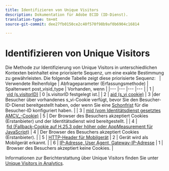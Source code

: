 ```yaml
---
title: Identifizieren von Unique Visitors
description: Dokumentation für Adobe ECID (ID-Dienst).
translation-type: tm+mt
source-git-commit: dee27fb0150ce2c40f570f98b9af0b6904c16814

---
```



# Identifizieren von Unique Visitors

Die Methode zur Identifizierung von Unique Visitors in unterschiedlichen Kontexten beinhaltet eine priorisierte Sequenz, um eine exakte Bestimmung zu gewährleisten. Die folgende Tabelle zeigt diese priorisierte Sequenz:
 
| Verwendete Reihenfolge | Abfrageparameter (Erfassungsmethode) | Spaltenwert post_visid_type | Vorhanden, wenn |
|--- |--- |--- |--- |
| 1 | [vid (s.visitorID)](https://marketing.adobe.com/resources/help/de_DE/sc/implement/visid_custom.html) | 0 |s.visitorID festgelegt ist.|
| 2 | [aid (s_vi cookie)](https://marketing.adobe.com/resources/help/de_DE/sc/implement/visid_analytics.html) | 3 |der Besucher über vorhandenes s_vi-Cookie verfügt, bevor Sie den Besucher-ID-Dienst bereitgestellt haben, oder wenn Sie eine [Schonfrist](https://marketing.adobe.com/resources/help/de_DE/mcvid/mcvid_grace_period.html) für die Besucher-ID konfiguriert haben. |
| 3 | [mid (vom Identitätsdienst gesetztes AMCV_-Cookie)](https://marketing.adobe.com/resources/help/de_DE/mcvid/) | 5 | Der Browser des Besuchers akzeptiert Cookies (Erstanbieter) und der Identitätsdienst wird bereitgestellt. |
| 4 | [fid (Fallback-Cookie auf H.25.3 oder höher oder AppMeasurement für JavaScript)](https://marketing.adobe.com/resources/help/de_DE/sc/implement/visid_fallback.html) | 4 | Der Browser des Besuchers akzeptiert Cookies (Erstanbieter). |
| 5 | [HTTP-Header für Mobilgerät](https://marketing.adobe.com/resources/help/de_DE/sc/implement/visid_mobile.html) | 2 | Gerät wird als Mobilgerät erkannt. |
| 6 | [IP-Adresse, User Agent, Gateway-IP-Adresse](https://marketing.adobe.com/resources/help/de_DE/sc/implement/visid_fallback.html) | 1 | Browser des Besuchers akzeptiert keine Cookies. |

Informationen zur Berichterstattung über Unique Visitors finden Sie unter [Unique Visitors in Analytics](https://docs.adobe.com/content/help/de-DE/analytics/components/variables/dimensions-reports/reports-unique-visitors-v15-dsc.html).
